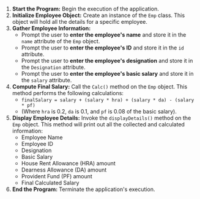 
1.  **Start the Program:** Begin the execution of the application.
2.  **Initialize Employee Object:** Create an instance of the `Emp` class. This object will hold all the details for a specific employee.
3.  **Gather Employee Information:**
    * Prompt the user to **enter the employee's name** and store it in the `name` attribute of the `Emp` object.
    * Prompt the user to **enter the employee's ID** and store it in the `id` attribute.
    * Prompt the user to **enter the employee's designation** and store it in the `Designation` attribute.
    * Prompt the user to **enter the employee's basic salary** and store it in the `salary` attribute.
4.  **Compute Final Salary:** Call the `Calc()` method on the `Emp` object. This method performs the following calculations:
    * `finalSalary = salary + (salary * hra) + (salary * da) - (salary * pf)`
    * (Where `hra` is 0.2, `da` is 0.1, and `pf` is 0.08 of the basic salary).
5.  **Display Employee Details:** Invoke the `displayDetails()` method on the `Emp` object. This method will print out all the collected and calculated information:
    * Employee Name
    * Employee ID
    * Designation
    * Basic Salary
    * House Rent Allowance (HRA) amount
    * Dearness Allowance (DA) amount
    * Provident Fund (PF) amount
    * Final Calculated Salary
6.  **End the Program:** Terminate the application's execution.

